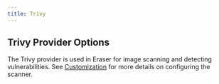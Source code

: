 ```yaml
---
title: Trivy
---
```


## Trivy Provider Options
The Trivy provider is used in Eraser for image scanning and detecting vulnerabilities. See [Customization](https://eraser-dev.github.io/eraser/docs/customization#scanner-options) for more details on configuring the scanner.
